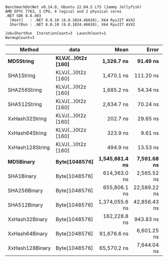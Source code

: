 ```

BenchmarkDotNet v0.14.0, Ubuntu 22.04.5 LTS (Jammy Jellyfish)
AMD EPYC 7763, 1 CPU, 4 logical and 2 physical cores
.NET SDK 8.0.403
  [Host]   : .NET 8.0.10 (8.0.1024.46610), X64 RyuJIT AVX2
  ShortRun : .NET 8.0.10 (8.0.1024.46610), X64 RyuJIT AVX2

Job=ShortRun  IterationCount=3  LaunchCount=1  
WarmupCount=3  

```
| Method          | data                | Mean           | Error        | StdDev      | Min            | Max            | Gen0   | Allocated |
|---------------- |-------------------- |---------------:|-------------:|------------:|---------------:|---------------:|-------:|----------:|
| **MD5String**       | **KLVJ(...)0t2z [160]** |     **1,326.7 ns** |     **91.49 ns** |     **5.01 ns** |     **1,321.3 ns** |     **1,331.2 ns** | **0.0134** |    **1128 B** |
| SHA1String      | KLVJ(...)0t2z [160] |     1,470.1 ns |    111.20 ns |     6.10 ns |     1,465.4 ns |     1,477.0 ns | 0.0153 |    1416 B |
| SHA256String    | KLVJ(...)0t2z [160] |     1,685.2 ns |     54.34 ns |     2.98 ns |     1,683.3 ns |     1,688.6 ns | 0.0210 |    1856 B |
| SHA512String    | KLVJ(...)0t2z [160] |     2,634.7 ns |     70.24 ns |     3.85 ns |     2,630.3 ns |     2,637.4 ns | 0.0381 |    3240 B |
| XxHash32String  | KLVJ(...)0t2z [160] |       202.7 ns |     29.65 ns |     1.62 ns |       201.6 ns |       204.6 ns | 0.0069 |     584 B |
| XxHash64String  | KLVJ(...)0t2z [160] |       323.9 ns |      9.61 ns |     0.53 ns |       323.5 ns |       324.5 ns | 0.0086 |     728 B |
| XxHash128String | KLVJ(...)0t2z [160] |       494.9 ns |     13.53 ns |     0.74 ns |       494.1 ns |       495.4 ns | 0.0134 |    1128 B |
| **MD5Binary**       | **Byte[1048576]**       | **1,545,881.4 ns** |  **7,591.68 ns** |   **416.13 ns** | **1,545,631.7 ns** | **1,546,361.7 ns** |      **-** |      **41 B** |
| SHA1Binary      | Byte[1048576]       |   614,363.0 ns |  2,565.52 ns |   140.62 ns |   614,201.5 ns |   614,458.7 ns |      - |      49 B |
| SHA256Binary    | Byte[1048576]       |   655,806.1 ns | 22,589.22 ns | 1,238.19 ns |   654,888.4 ns |   657,214.4 ns |      - |      57 B |
| SHA512Binary    | Byte[1048576]       | 1,374,055.6 ns | 42,856.43 ns | 2,349.11 ns | 1,371,759.5 ns | 1,376,454.3 ns |      - |      89 B |
| XxHash32Binary  | Byte[1048576]       |   162,228.8 ns |    943.83 ns |    51.73 ns |   162,178.4 ns |   162,281.8 ns |      - |      32 B |
| XxHash64Binary  | Byte[1048576]       |    91,676.6 ns |  6,601.25 ns |   361.84 ns |    91,440.5 ns |    92,093.1 ns |      - |      32 B |
| XxHash128Binary | Byte[1048576]       |    65,570.2 ns |  7,644.04 ns |   419.00 ns |    65,261.9 ns |    66,047.3 ns |      - |      40 B |
